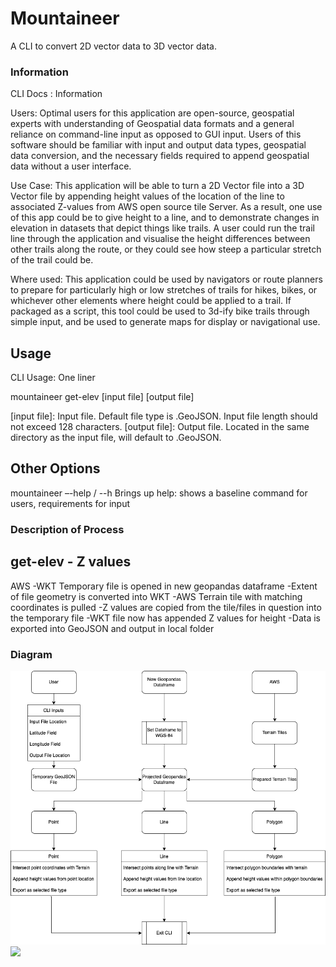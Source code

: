 # Mountaineer
A CLI to convert 2D vector data to 3D vector data.  

### Information
CLI Docs : Information

Users: Optimal users for this application are open-source, geospatial experts with understanding of Geospatial data formats and a general reliance on command-line input as opposed to GUI input. Users of this software should be familiar with input and output data types, geospatial data conversion, and the necessary fields required to append geospatial data without a user interface. 

Use Case: This application will be able to turn a 2D Vector file into a 3D Vector file by appending height values of the location of the line to associated Z-values from AWS open source tile Server. As a result, one use of this app could be to give height to a line, and to demonstrate changes in elevation in datasets that depict things like trails. A user could run the trail line through the application and visualise the height differences between other trails along the route, or they could see how steep a particular stretch of the trail could be. 

Where used: This application could be used by navigators or route planners to prepare for particularly high or low stretches of trails for hikes, bikes, or whichever other elements where height could be applied to a trail. If packaged as a script, this tool could be used to 3d-ify bike trails through simple input, and be used to generate maps for display or navigational use.


## Usage
CLI Usage: One liner

mountaineer get-elev [input file] [output file]

[input file]: Input file. Default file type is .GeoJSON. Input file length should not exceed 128 characters. 
[output file]: Output file. Located in the same directory as the input file, will default to .GeoJSON.

## Other Options

mountaineer –-help / --h
	Brings up help: shows a baseline command for users, requirements for input

### Description of Process

## get-elev - Z values

AWS
-WKT Temporary file is opened in new geopandas dataframe
-Extent of file geometry is converted into WKT 
-AWS Terrain tile with matching coordinates is pulled
-Z values are copied from the tile/files in question into the temporary file
-WKT file now has appended Z values for height
-Data is exported into GeoJSON and output in local folder

### Diagram
![Embedded Diagram](/mountaineer_v1.png?raw=true "Optional Title")
[![](https://mermaid.ink/img/pako:eNptkcFqwzAMhl9F6LpmD-BDoTQlDAqDtdtg5CJiZfOW2J0tF0rpu09Zk0DZdLHx96Hfls_YBMtoMPF3Zt9w6eg9Ul970HpOHIvl8m69fTDwlH2CTcdHqFiuXM9nvA7-yFFAgvLwmYK_carSwDaQBeehJKFWQ_jGWL3uzNAa9hwjqbZ3HaeromwOmrAMGCJLjp7tkKsYKMG9uPZP9spaeCteqMtTz6qcWz5mOeT_r65OMYxhllqNHczfNZ2S8DisqXCBPceenNWxngdWo3ywvhaNbi3Frxprf1EvHywJb6yTENG01CVeIGUJu5Nv0EjMPEnjv4zW5QcveYk2)](https://mermaid.live/edit#pako:eNptkcFqwzAMhl9F6LpmD-BDoTQlDAqDtdtg5CJiZfOW2J0tF0rpu09Zk0DZdLHx96Hfls_YBMtoMPF3Zt9w6eg9Ul970HpOHIvl8m69fTDwlH2CTcdHqFiuXM9nvA7-yFFAgvLwmYK_carSwDaQBeehJKFWQ_jGWL3uzNAa9hwjqbZ3HaeromwOmrAMGCJLjp7tkKsYKMG9uPZP9spaeCteqMtTz6qcWz5mOeT_r65OMYxhllqNHczfNZ2S8DisqXCBPceenNWxngdWo3ywvhaNbi3Frxprf1EvHywJb6yTENG01CVeIGUJu5Nv0EjMPEnjv4zW5QcveYk2)
